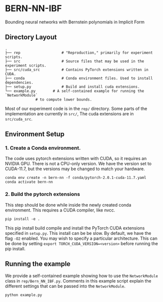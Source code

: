# BERN-NN-IBF 
Bounding neural networks with Bernstein polynomials in Implicit Form

## Directory Layout

    .
    ├── rep                   # "Reproduction," primarily for experiment scripts.  
    ├── src                   # Source files that may be used in the experiment scripts. 
    ├── src/cuda_src          # Contains PyTorch extensions written in CUDA.
    ├── conda                 # Conda environment files. Used to install dependencies.
    ├── setup.py              # Build and install cuda extensions. 
    └── example.py	      # A self-contained example for running the `NetworkModule`  
			      # to compute lower bounds.



Most of our experiment code is in the `rep/` directory.
Some parts of the implementation are currently in `src/`, The cuda extensions
are in `src/cuda_src`.

## Environment Setup

### 1. Create a Conda environment. 

The code uses pytorch extensions written with CUDA, so
it requires an NVIDIA GPU. There is not a CPU-only version. 
We have the version set to CUDA-11.7, but the versions may be changed to match your hardware.

```console
conda env create -n bern-nn -f conda/pytorch-2.0.1-cuda-11.7.yaml
conda activate bern-nn
```

### 2. Build the pytorch extensions

This step should be done while inside the newly created conda environment.
This requires a CUDA compiler, like nvcc. 

```console
pip install -e .
```

This pip install build compile and install the PyTorch CUDA extensions specified in `setup.py`.
This install can be be slow. By default, we have the flag `-O2` enabled. You may wish to specify 
a particular architecture. This can be done by setting `export TORCH_CUDA_VERSION=<version>` 
before running the pip install.

## Running the example

We provide a self-contained example showing how to use the `NetworkModule` class in `rep/Bern_NN_IBF.py`.
Comments in this example script explain the different settings that can be passed into the `NetworkModule`.

```console
python example.py
```

